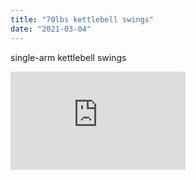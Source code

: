 ```yaml
---
title: "70lbs kettlebell swings"
date: "2021-03-04"
---
```


single-arm kettlebell swings

<iframe width="280" height="157" src="https://www.youtube.com/embed/SSRdO2HIzNk" frameborder="0" allowfullscreen></iframe>